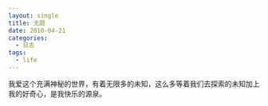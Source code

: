```yaml
---
layout: single
title: 无题
date: 2010-04-21
categories:
  - 日志
tags:
  - life
---
```


我爱这个充满神秘的世界，有着无限多的未知，这么多等着我们去探索的未知加上我的好奇心，是我快乐的源泉。
